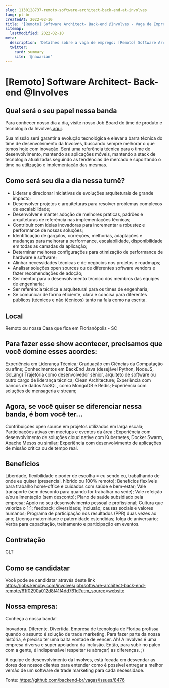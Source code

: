 ```yaml
---
slug: 1130128737-remoto-software-architect-back-end-at-involves
lang: pt-br
createdAt: 2022-02-10
title: '[Remoto] Software Architect- Back-end @Involves - Vaga de Emprego'
sitemap:
  lastModified: 2022-02-10
meta:
  description: 'Detalhes sobre a vaga de emprego: [Remoto] Software Architect- Back-end @Involves'
  twitter:
    card: summary
    site: '@nawarian'
---
```


# [Remoto] Software Architect- Back-end @Involves

## Qual será o seu papel nessa banda

Para conhecer nosso dia a dia, visite nosso Job Board do time de produto e tecnologia da Involves[ aqui](https://www.notion.so/Job-Board-do-time-de-produto-e-tecnologia-da-Involves-b5973c0b75174edebc52108b905309dc).

Sua missão será garantir a evolução tecnológica e elevar a barra técnica do time de desenvolvimento da Involves, buscando sempre melhorar o que temos hoje com inovação. Será uma referência técnica para o time de desenvolvimento, mantendo as aplicações móveis, mantendo a stack de tecnologia atualizadas seguindo as tendências de mercado e suportando o time na utilização e implementação das mesmas.

## Como será seu dia a dia nessa turnê?

- Liderar e direcionar iniciativas de evoluções arquiteturais de grande impacto;
- Desenvolver projetos e arquiteturas para resolver problemas complexos de escalabilidade;
- Desenvolver e manter adoção de melhores práticas, padrões e arquiteturas de referência nas implementações técnicas;
- Contribuir com ideias inovadoras para incrementar a robustez e performance de nossas soluções;
- Identificação de gargalos, correções, melhorias, adaptações e mudanças para melhorar a performance, escalabilidade, disponibilidade em todas as camadas da aplicação;
- Determinar melhores configurações para otimização de performance de hardware e software;
- Alinhar necessidades técnicas e de negócios nos projetos e roadmaps;
- Analisar soluções open sources ou de diferentes software vendors e fazer recomendações de adoção;
- Ser mentor para o desenvolvimento técnico dos membros das equipes de engenharia;
- Ser referência técnica e arquitetural para os times de engenharia;
- Se comunicar de forma eficiente, clara e concisa para diferentes públicos (técnicos e não técnicos) tanto na fala como na escrita.

## Local

Remoto ou nossa Casa que fica em Florianópolis - SC

## Para fazer esse show acontecer, precisamos que você domine esses acordes:

Experiência em Liderança Técnica;
Graduação em Ciências da Computação ou afins;
Conhecimentos em BackEnd Java (desejável Python, NodeJS, GoLang)
Trajetória como desenvolvedor sênior, arquiteto de software ou outro cargo de liderança técnica;
Clean Architecture;
Experiência com bancos de dados NoSQL, como MongoDB e Redis;
Experiência com soluções de mensageria e stream;

## Agora, se você quiser se diferenciar nessa banda, é bom você ter…

Contribuições open source em projetos utilizados em larga escala;
Participações ativas em meetups e eventos da área ;
Experiência com desenvolvimento de soluções cloud native com Kubernetes, Docker Swarm, Apache Mesos ou similar;
Experiência com desenvolvimento de aplicações de missão crítica ou de tempo real.

## Benefícios

Liberdade, flexibilidade e poder de escolha = eu sendo eu, trabalhando de onde eu quiser (presencial, híbrido ou 100% remoto);
Benefícios flexíveis para trabalho home-office e cuidados com saúde e bem-estar;
Vale transporte (sem desconto para quando for trabalhar na sede);
Vale refeição e/ou alimentação (sem desconto);
Plano de saúde subsidiado pela empresa;
Apoio no seu desenvolvimento pessoal e profissional;
Cultura que valoriza o 1:1; feedback; diversidade; inclusão; causas sociais e valores humanos;
Programa de participação nos resultados (PPR) duas vezes ao ano;
Licença maternidade e paternidade estendidas; folga de aniversário;
Verba para capacitação, treinamento e participação em eventos.

## Contratação

CLT

## Como se candidatar
Você pode se candidatar através deste link https://jobs.kenoby.com/involves/job/software-architect-back-end-remote/61f0290a012d8f41f4dd761d?utm_source=website

## Nossa empresa:
Conheça a nossa banda!

Inovadora. Diferente. Divertida. Empresa de tecnologia de Floripa profissa quando o assunto é solução de trade marketing. Para fazer parte da nossa história, é preciso ter uma baita vontade de vencer. Ah! A Involves é uma empresa diversa e super apoiadora da inclusão. Então, para subir no palco com a gente, é indispensável respeitar (e abraçar) as diferenças. ;)

A equipe de desenvolvimento da Involves, está focada em desvendar as dores dos nossos clientes para entender como é possível entregar a melhor versão de um software de trade marketing para cada necessidade.






Fonte: https://github.com/backend-br/vagas/issues/8476